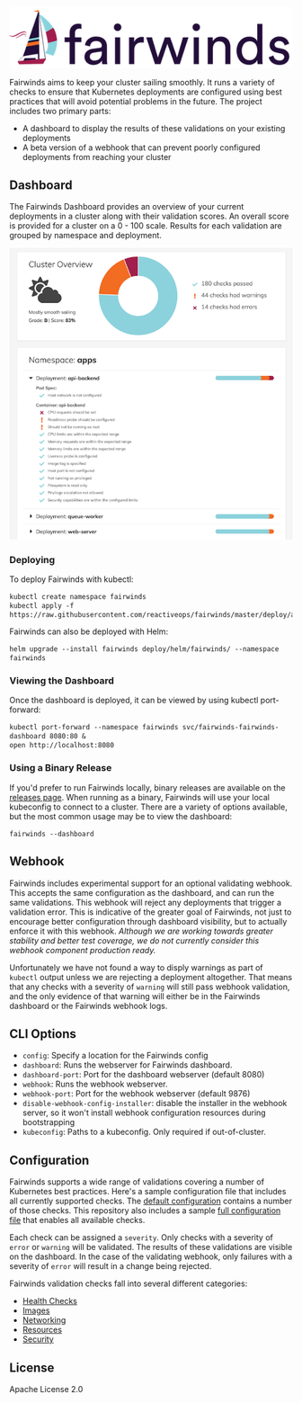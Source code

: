 <p align="center">
  <img src="/public/images/logo.png" alt="Fairwinds Logo" />
</p>

Fairwinds aims to keep your cluster sailing smoothly. It runs a variety of checks to ensure that Kubernetes deployments are configured using best practices that will avoid potential problems in the future. The project includes two primary parts:

- A dashboard to display the results of these validations on your existing deployments
- A beta version of a webhook that can prevent poorly configured deployments from reaching your cluster

## Dashboard

The Fairwinds Dashboard provides an overview of your current deployments in a cluster along with their validation scores. An overall score is provided for a cluster on a 0 - 100 scale. Results for each validation are grouped by namespace and deployment.

<p align="center">
  <img src="/dashboard-screenshot.png" alt="Fairwinds Dashboard" />
</p>

### Deploying

To deploy Fairwinds with kubectl:

```
kubectl create namespace fairwinds
kubectl apply -f https://raw.githubusercontent.com/reactiveops/fairwinds/master/deploy/all.yaml
```

Fairwinds can also be deployed with Helm:

```
helm upgrade --install fairwinds deploy/helm/fairwinds/ --namespace fairwinds
```

### Viewing the Dashboard

Once the dashboard is deployed, it can be viewed by using kubectl port-forward:
```
kubectl port-forward --namespace fairwinds svc/fairwinds-fairwinds-dashboard 8080:80 &
open http://localhost:8080
```

### Using a Binary Release

If you'd prefer to run Fairwinds locally, binary releases are available on the [releases page](https://github.com/reactiveops/fairwinds/releases). When running as a binary, Fairwinds will use your local kubeconfig to connect to a cluster. There are a variety of options available, but the most common usage may be to view the dashboard:

```
fairwinds --dashboard
```

## Webhook

Fairwinds includes experimental support for an optional validating webhook. This accepts the same configuration as the dashboard, and can run the same validations. This webhook will reject any deployments that trigger a validation error. This is indicative of the greater goal of Fairwinds, not just to encourage better configuration through dashboard visibility, but to actually enforce it with this webhook. *Although we are working towards greater stability and better test coverage, we do not currently consider this webhook component production ready.*

Unfortunately we have not found a way to disply warnings as part of `kubectl` output unless we are rejecting a deployment altogether. That means that any checks with a severity of `warning` will still pass webhook validation, and the only evidence of that warning will either be in the Fairwinds dashboard or the Fairwinds webhook logs.

## CLI Options

* `config`: Specify a location for the Fairwinds config
* `dashboard`: Runs the webserver for Fairwinds dashboard.
* `dashboard-port`: Port for the dashboard webserver (default 8080)
* `webhook`: Runs the webhook webserver.
* `webhook-port`: Port for the webhook webserver (default 9876)
* `disable-webhook-config-installer`: disable the installer in the webhook server, so it won't install webhook configuration resources during bootstrapping
* `kubeconfig`: Paths to a kubeconfig. Only required if out-of-cluster.

## Configuration

Fairwinds supports a wide range of validations covering a number of Kubernetes best practices. Here's a sample configuration file that includes all currently supported checks. The [default configuration](https://github.com/reactiveops/fairwinds/blob/master/config.yaml) contains a number of those checks. This repository also includes a sample [full configuration file](https://github.com/reactiveops/fairwinds/blob/master/config-full.yaml) that enables all available checks.

Each check can be assigned a `severity`. Only checks with a severity of `error` or `warning` will be validated. The results of these validations are visible on the dashboard. In the case of the validating webhook, only failures with a severity of `error` will result in a change being rejected.

Fairwinds validation checks fall into several different categories:

- [Health Checks](docs/health-checks.md)
- [Images](docs/images.md)
- [Networking](docs/networking.md)
- [Resources](docs/resources.md)
- [Security](docs/security.md)

## License
Apache License 2.0
